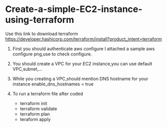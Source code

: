 # Create-a-simple-EC2-instance-using-terraform
Use this link to download terraform https://developer.hashicorp.com/terraform/install?product_intent=terraform

1. First you should authenticate aws configure
   I attached a sample aws configure png,use to check configure.

2. You should create a VPC for your EC2 instance,you can use default VPC,subnet,...

3. While you creating a VPC,should mention DNS hostname for your instance
   enable_dns_hostnames = true

4. To run a terraform file after coded
   * terraform init
   * terraform validate
   * terraform plan
   * teraform apply
  
                                                                     
